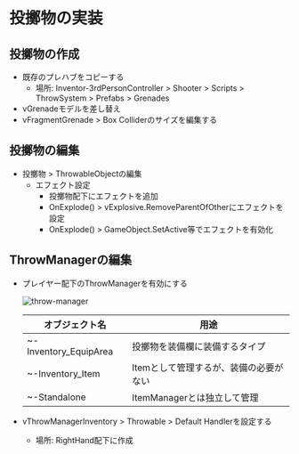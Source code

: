 # 投擲物の実装

## 投擲物の作成

- 既存のプレハブをコピーする
  - 場所: Inventor-3rdPersonController > Shooter > Scripts > ThrowSystem > Prefabs > Grenades
- vGrenadeモデルを差し替え
- vFragmentGrenade > Box Colliderのサイズを編集する

## 投擲物の編集

- 投擲物 > ThrowableObjectの編集
  - エフェクト設定
    - 投擲物配下にエフェクトを追加
    - OnExplode() > vExplosive.RemoveParentOfOtherにエフェクトを設定
    - OnExplode() > GameObject.SetActive等でエフェクトを有効化

## ThrowManagerの編集

- プレイヤー配下のThrowManagerを有効にする

  ![throw-manager](/img/throw-manager-hieralchy.png)

  |オブジェクト名|用途|
  |---|---|
  |~-Inventory_EquipArea|投擲物を装備欄に装備するタイプ|
  |~-Inventory_Item|Itemとして管理するが、装備の必要がない|
  |~-Standalone|ItemManagerとは独立して管理|

- vThrowManagerInventory > Throwable > Default Handlerを設定する
  - 場所: RightHand配下に作成
